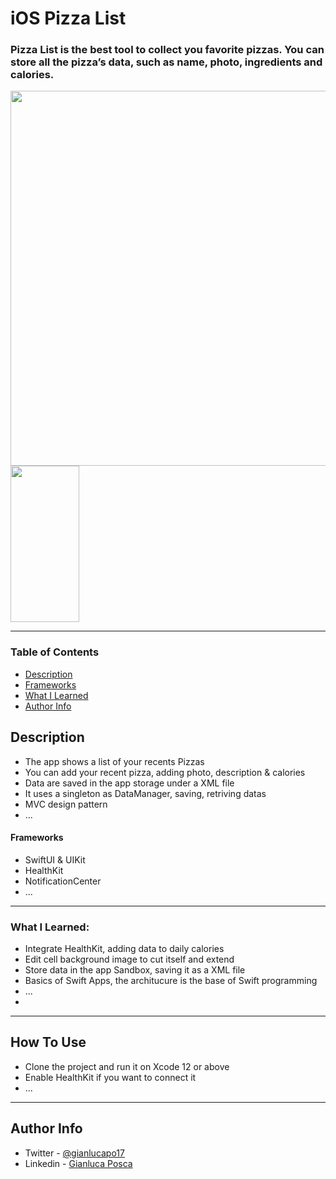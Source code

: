# iOS Pizza List

### Pizza List is the best tool to collect you favorite pizzas. You can store all the pizza’s data, such as name, photo, ingredients and calories.

<div>
<img align=center width="600" src="https://user-images.githubusercontent.com/16993073/166224423-e9692b2e-4813-4303-bc06-cacbe1572124.png"> <img align=center width="110" height="250" src="https://user-images.githubusercontent.com/16993073/166224418-bed71499-239b-4924-9890-913aec1e28c0.gif">

<div>
  
---

### Table of Contents

- [Description](#description)
- [Frameworks](#frameworks)
- [What I Learned](#what-i-learned)
- [Author Info](#author-info)

## Description

- The app shows a list of your recents Pizzas
- You can add your recent pizza, adding photo, description & calories
- Data are saved in the app storage under a XML file
- It uses a singleton as DataManager, saving, retriving datas
- MVC design pattern
- ...

#### Frameworks

- SwiftUI & UIKit
- HealthKit
- NotificationCenter
- ...

---
### What I Learned:

- Integrate HealthKit, adding data to daily calories
- Edit cell background image to cut itself and extend
- Store data in the app Sandbox, saving it as a XML file
- Basics of Swift Apps, the architucure is the base of Swift programming
- ...
- 
---

## How To Use

- Clone the project and run it on Xcode 12 or above
- Enable HealthKit if you want to connect it
- ...
---

## Author Info

- Twitter - [@gianlucapo17](https://twitter.com/gianlucapo17)
- Linkedin - [Gianluca Posca](https://www.linkedin.com/in/gianluca-posca-233868123)

